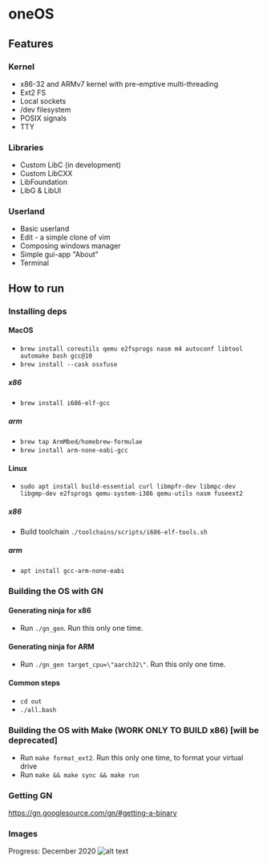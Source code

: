 # oneOS

## Features
### Kernel
* x86-32 and ARMv7 kernel with pre-emptive multi-threading
* Ext2 FS
* Local sockets
* /dev filesystem
* POSIX signals
* TTY

### Libraries
* Custom LibC (in development)
* Custom LibCXX
* LibFoundation
* LibG & LibUI

### Userland
* Basic userland
* Edit - a simple clone of vim
* Composing windows manager
* Simple gui-app "About"
* Terminal

## How to run
### Installing deps
#### MacOS
* `brew install coreutils qemu e2fsprogs nasm m4 autoconf libtool automake bash gcc@10`
* `brew install --cask osxfuse`
##### x86
* `brew install i686-elf-gcc`
##### arm
* `brew tap ArmMbed/homebrew-formulae`
* `brew install arm-none-eabi-gcc`
#### Linux
* `sudo apt install build-essential curl libmpfr-dev libmpc-dev libgmp-dev e2fsprogs qemu-system-i386 qemu-utils nasm fuseext2`
##### x86
* Build toolchain `./toolchains/scripts/i686-elf-tools.sh`
##### arm
* `apt install gcc-arm-none-eabi`

### Building the OS with GN
#### Generating ninja for x86
* Run `./gn_gen`. Run this only one time.
#### Generating ninja for ARM
* Run `./gn_gen target_cpu=\"aarch32\"`. Run this only one time.
#### Common steps
* `cd out`
* `./all.bash`
### Building the OS with Make (WORK ONLY TO BUILD x86) [will be deprecated]
* Run `make format_ext2`. Run this only one time, to format your virtual drive
* Run `make && make sync && make run`

### Getting GN
https://gn.googlesource.com/gn/#getting-a-binary

### Images
Progress: December 2020
![alt text](https://raw.githubusercontent.com/nimelehin/oneOS/master/images/progress_12_20.png)
